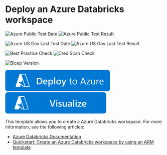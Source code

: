 # Deploy an Azure Databricks workspace

![Azure Public Test Date](https://azurequickstartsservice.blob.core.windows.net/badges/quickstarts/microsoft.databricks/databricks-workspace/PublicLastTestDate.svg)
![Azure Public Test Result](https://azurequickstartsservice.blob.core.windows.net/badges/quickstarts/microsoft.databricks/databricks-workspace/PublicDeployment.svg)

![Azure US Gov Last Test Date](https://azurequickstartsservice.blob.core.windows.net/badges/quickstarts/microsoft.databricks/databricks-workspace/FairfaxLastTestDate.svg)
![Azure US Gov Last Test Result](https://azurequickstartsservice.blob.core.windows.net/badges/quickstarts/microsoft.databricks/databricks-workspace/FairfaxDeployment.svg)

![Best Practice Check](https://azurequickstartsservice.blob.core.windows.net/badges/quickstarts/microsoft.databricks/databricks-workspace/BestPracticeResult.svg)
![Cred Scan Check](https://azurequickstartsservice.blob.core.windows.net/badges/quickstarts/microsoft.databricks/databricks-workspace/CredScanResult.svg)

![Bicep Version](https://azurequickstartsservice.blob.core.windows.net/badges/quickstarts/microsoft.databricks/databricks-workspace/BicepVersion.svg)

[![Deploy To Azure](https://raw.githubusercontent.com/Azure/azure-quickstart-templates/master/1-CONTRIBUTION-GUIDE/images/deploytoazure.svg?sanitize=true)](https://portal.azure.com/#create/Microsoft.Template/uri/https%3A%2F%2Fraw.githubusercontent.com%2FPrezSeah%2Fgalleryres%2Fmain%2Fresource-template-automation%2Fdse-customized-templates%2Fmicrosoft.databricks%2Fdatabricks-workspace%2Fazuredeploy.json)
[![Visualize](https://raw.githubusercontent.com/Azure/azure-quickstart-templates/master/1-CONTRIBUTION-GUIDE/images/visualizebutton.svg?sanitize=true)](http://armviz.io/#/?load=https%3A%2F%2Fraw.githubusercontent.com%2FPrezSeah%2Fgalleryres%2Fmain%2Fresource-template-automation%2Fdse-customized-templates%2Fmicrosoft.databricks%2Fdatabricks-workspace%2Fazuredeploy.json)

This template allows you to create a Azure Databricks workspace. For more information, see the following articles:

- [Azure Databricks Documentation](https://docs.microsoft.com/azure/azure-databricks/)
- [Quickstart: Create an Azure Databricks workspace by using an ARM template](https://docs.microsoft.com/azure/databricks/scenarios/quickstart-create-databricks-workspace-resource-manager-template)

